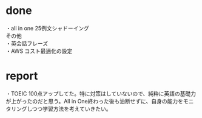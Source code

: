 # done
・all in one 25例文シャドーイング</br>
その他</br>
・英会話フレーズ</br>
・AWS コスト最適化の設定</br>

# report
・TOEIC 100点アップしてた。特に対策はしていないので、純粋に英語の基礎力が上がったのだと思う。All in One終わった後も油断せずに、自身の能力をモニタリングしつつ学習方法を考えていきたい。</br>